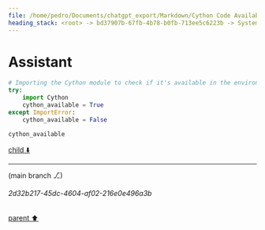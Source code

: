 ```yaml
---
file: /home/pedro/Documents/chatgpt_export/Markdown/Cython Code Availability.md
heading_stack: <root> -> bd37907b-67fb-4b78-b0fb-713ee5c6223b -> System -> 63bfd26c-ef54-45e1-9f04-fd6737297b25 -> System -> aaa2bcf0-05ef-44ed-97ee-fdece4f86d1e -> User -> 35ba7f8e-54c5-40bf-a04a-47391a0a871f -> Assistant
---
```

# Assistant

```python
# Importing the Cython module to check if it's available in the environment
try:
    import Cython
    cython_available = True
except ImportError:
    cython_available = False

cython_available
```

[child ⬇️](#2d32b217-45dc-4604-af02-216e0e496a3b)

---

(main branch ⎇)
###### 2d32b217-45dc-4604-af02-216e0e496a3b
[parent ⬆️](#35ba7f8e-54c5-40bf-a04a-47391a0a871f)
